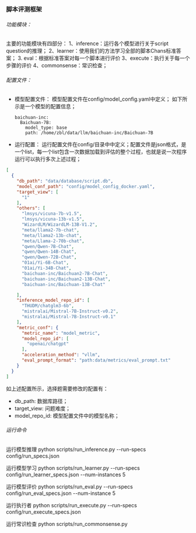 ### 脚本评测框架
###### 功能模块：
主要的功能模块有四部分：
1、inference：运行各个模型进行关于script question的推理；
2、learner：使用我们的方法学习全部的脚本Chans标准答案；
3. eval：根据标准答案对每一个脚本进行评价
3、execute：执行关于每一个步骤的评价
4、commonsense：常识检查；

###### 配置文件：
- 模型配置文件：
  模型配置文件在config/model_config.yaml中定义；
  如下所示是一个模型的配置信息；
  ```
  baichuan-inc:
    Baichuan-7B:
      model_type: base
      path: /home/zbl/data/llm/baichuan-inc/Baichuan-7B
  ```

- 运行配置：
  运行配置文件在config/目录中中定义；配置文件是json格式，是一个list，每一个list包含一次数据加载到评估的整个过程，也就是说一次程序运行可以执行多次上述过程；
```json
[
  {
    "db_path": "data/database/script.db",
    "model_conf_path": "config/model_config_docker.yaml",
    "target_view": [
      "1"
    ],
    "others": [
      "lmsys/vicuna-7b-v1.5",
	  "lmsys/vicuna-13b-v1.5",
	  "WizardLM/WizardLM-13B-V1.2",
	  "meta/llama2-7b-chat",
	  "meta/llama2-13b-chat",
	  "meta/Llama-2-70b-chat",
	  "qwen/Qwen-7B-Chat",
	  "qwen/Qwen-14B-Chat",
	  "qwen/Qwen-72B-Chat",
	  "01ai/Yi-6B-Chat",
	  "01ai/Yi-34B-Chat",
      "baichuan-inc/Baichuan2-7B-Chat",
      "baichuan-inc/Baichuan2-13B-Chat",
      "baichuan-inc/Baichuan-13B-Chat"

    ],
    "inference_model_repo_id": [
      "THUDM/chatglm3-6b",
	  "mistralai/Mistral-7B-Instruct-v0.2",
	  "mistralai/Mistral-7B-Instruct-v0.1"
    ],
    "metric_conf": {
      "metric_name": "model_metric",
      "model_repo_id": [
	    "openai/chatgpt"
      ],
      "acceleration_method": "vllm",
      "eval_prompt_format": "path:data/metrics/eval_prompt.txt"
    }
  }
]
```
如上述配置所示，选择题需要修改的配置有：
- db_path: 数据库路径；
- target_view: 问题难度；
- model_repo_id: 模型配置文件中的模型名称；

###### 运行命令
运行模型推理
python scripts/run_inference.py --run-specs config/run_specs.json 

运行模型学习
python scripts/run_learner.py --run-specs config/run_learner_specs.json --num-instances 5

运行模型评价
python scripts/run_eval.py --run-specs config/run_eval_specs.json --num-instance 5

运行执行者
python scripts/run_execute.py --run-specs config/run_execute_specs.json 

运行常识检查
python scripts/run_commonsense.py
